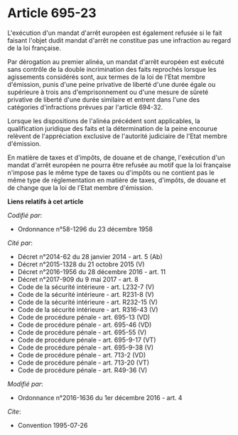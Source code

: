 # Article 695-23

L'exécution d'un mandat d'arrêt européen est également refusée si le fait faisant l'objet dudit mandat d'arrêt ne constitue
pas une infraction au regard de la loi française.

Par dérogation au premier alinéa, un mandat d'arrêt européen est exécuté sans contrôle de la double incrimination des faits
reprochés lorsque les agissements considérés sont, aux termes de la loi de l'Etat membre d'émission, punis d'une peine
privative de liberté d'une durée égale ou supérieure à trois ans d'emprisonnement ou d'une mesure de sûreté privative de
liberté d'une durée similaire et entrent dans l'une des catégories d'infractions prévues par l'article 694-32.

Lorsque les dispositions de l'alinéa précédent  sont applicables, la qualification juridique des faits et la  détermination
de la peine encourue relèvent de l'appréciation exclusive  de l'autorité judiciaire de l'Etat membre d'émission.

En matière de taxes et d'impôts, de douane et de change,  l'exécution d'un mandat d'arrêt européen ne pourra être refusée au
motif  que la loi française n'impose pas le même type de taxes ou d'impôts ou  ne contient pas le même type de réglementation
en matière de taxes,  d'impôts, de douane et de change que la loi de l'Etat membre d'émission.

**Liens relatifs à cet article**

_Codifié par_:

  - Ordonnance n°58-1296 du 23 décembre 1958

_Cité par_:

  - Décret n°2014-62 du 28 janvier 2014 - art. 5 (Ab)
  - Décret n°2015-1328 du 21 octobre 2015 (V)
  - Décret n°2016-1956 du 28 décembre 2016 - art. 11
  - Décret n°2017-909 du 9 mai 2017 - art. 8
  - Code de la sécurité intérieure - art. L232-7 (V)
  - Code de la sécurité intérieure - art. R231-8 (V)
  - Code de la sécurité intérieure - art. R232-15 (V)
  - Code de la sécurité intérieure - art. R316-43 (V)
  - Code de procédure pénale - art. 695-13 (VD)
  - Code de procédure pénale - art. 695-46 (VD)
  - Code de procédure pénale - art. 695-55 (V)
  - Code de procédure pénale - art. 695-9-17 (VT)
  - Code de procédure pénale - art. 695-9-38 (V)
  - Code de procédure pénale - art. 713-2 (VD)
  - Code de procédure pénale - art. 713-20 (VT)
  - Code de procédure pénale - art. R49-36 (V)

_Modifié par_:

  - Ordonnance n°2016-1636 du 1er décembre 2016 - art. 4

_Cite_:

  - Convention 1995-07-26
